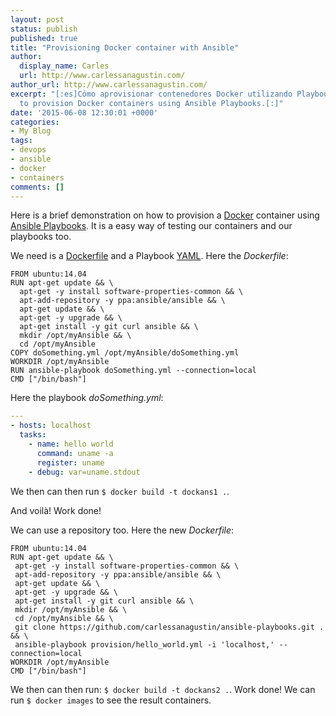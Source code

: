 ```yaml
---
layout: post
status: publish
published: true
title: "Provisioning Docker container with Ansible"
author:
  display_name: Carles
  url: http://www.carlessanagustin.com/
author_url: http://www.carlessanagustin.com/
excerpt: "[:es]Cómo aprovisionar contenedores Docker utilizando Playbooks de Ansible.[:en]How
  to provision Docker containers using Ansible Playbooks.[:]"
date: '2015-06-08 12:30:01 +0000'
categories:
- My Blog
tags:
- devops
- ansible
- docker
- containers
comments: []
---
```

Here is a brief demonstration on how to provision a [Docker](https://www.docker.com/) container using [Ansible Playbooks](http://docs.ansible.com/playbooks.html). It is a easy way of testing our containers and our playbooks too.

We need is a [Dockerfile](http://docs.docker.com/reference/builder/) and a Playbook [YAML](http://yaml.org/). Here the _Dockerfile_:

```shell
FROM ubuntu:14.04
RUN apt-get update && \
  apt-get -y install software-properties-common && \
  apt-add-repository -y ppa:ansible/ansible && \
  apt-get update && \
  apt-get -y upgrade && \
  apt-get install -y git curl ansible && \
  mkdir /opt/myAnsible && \
  cd /opt/myAnsible
COPY doSomething.yml /opt/myAnsible/doSomething.yml
WORKDIR /opt/myAnsible
RUN ansible-playbook doSomething.yml --connection=local
CMD ["/bin/bash"]
```

Here the playbook _doSomething.yml_:

```yaml
---
- hosts: localhost
  tasks:
    - name: hello world
      command: uname -a
      register: uname
    - debug: var=uname.stdout
```
We then can then run `$ docker build -t dockans1 .`.

And voilà! Work done!

We can use a repository too. Here the new _Dockerfile_:

```shell
FROM ubuntu:14.04
RUN apt-get update && \
 apt-get -y install software-properties-common && \
 apt-add-repository -y ppa:ansible/ansible && \
 apt-get update && \
 apt-get -y upgrade && \
 apt-get install -y git curl ansible && \
 mkdir /opt/myAnsible && \
 cd /opt/myAnsible && \
 git clone https://github.com/carlessanagustin/ansible-playbooks.git . && \
 ansible-playbook provision/hello_world.yml -i 'localhost,' --connection=local
WORKDIR /opt/myAnsible
CMD ["/bin/bash"]
```

We then can then run: `$ docker build -t dockans2 .`.
Work done! We can run `$ docker images` to see the result containers.
